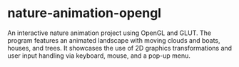 # nature-animation-opengl
An interactive nature animation project using OpenGL and GLUT. The program features an animated landscape with moving clouds and boats, houses, and trees. It showcases the use of 2D graphics transformations and user input handling via keyboard, mouse, and a pop-up menu.
